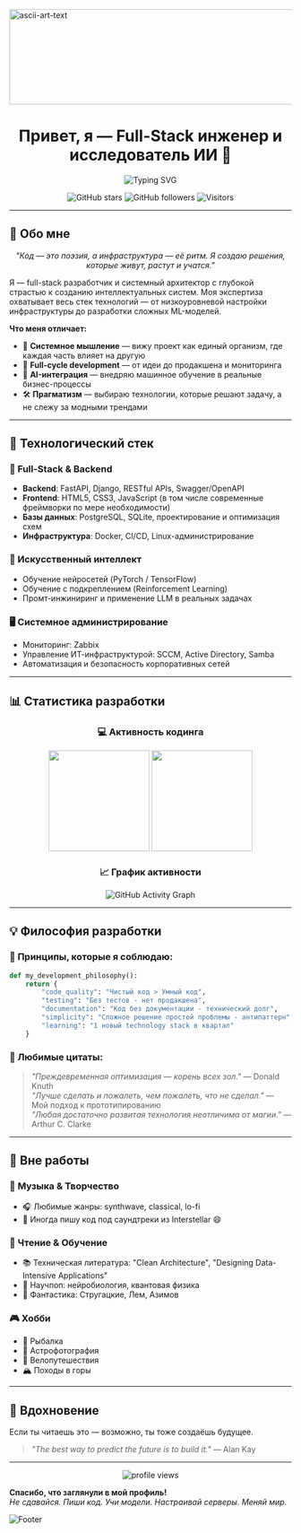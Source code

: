 
<img width="946" height="170" alt="ascii-art-text" src="https://github.com/user-attachments/assets/08340190-e069-4786-9a3c-f9434eb129c1" />

<h1 align="center">Привет, я — Full-Stack инженер и исследователь ИИ 🚀</h1>

<p align="center">
  <img src="https://readme-typing-svg.demolab.com?font=Fira+Code&size=20&duration=3000&pause=500&color=9D4EDD&center=true&vCenter=true&width=600&lines=FastAPI+%7C+Django+%7C+REST+APIs;PostgreSQL+%7C+SQLite+%7C+Docker;Neural+Networks+%7C+Reinforcement+Learning;Zabbix+%7C+Active+Directory+%7C+SCCM;Prompt+Engineering+%7C+System+Design;MLOps+%7C+Cloud+Architecture+%7C+Microservices" alt="Typing SVG" />
</p>

<div align="center">
  
![GitHub stars](https://img.shields.io/github/stars/DenisDrobyshev?style=social)
![GitHub followers](https://img.shields.io/github/followers/DenisDrobyshev?style=social)
![Visitors](https://komarev.com/ghpvc/?username=DenisDrobyshev&color=9D4EDD&style=flat-square)

</div>

---

## 🌟 Обо мне

<div align="center">

*"Код — это поэзия, а инфраструктура — её ритм. Я создаю решения, которые живут, растут и учатся."*

</div>

Я — full-stack разработчик и системный архитектор с глубокой страстью к созданию интеллектуальных систем. Моя экспертиза охватывает весь стек технологий — от низкоуровневой настройки инфраструктуры до разработки сложных ML-моделей. 

**Что меня отличает:**
- 🧩 **Системное мышление** — вижу проект как единый организм, где каждая часть влияет на другую
- 🔄 **Full-cycle development** — от идеи до продакшена и мониторинга
- 🤖 **AI-интеграция** — внедряю машинное обучение в реальные бизнес-процессы
- 🛠 **Прагматизм** — выбираю технологии, которые решают задачу, а не слежу за модными трендами

---
## 💼 Технологический стек

### 🧠 Full-Stack & Backend
- **Backend**: FastAPI, Django, RESTful APIs, Swagger/OpenAPI
- **Frontend**: HTML5, CSS3, JavaScript (в том числе современные фреймворки по мере необходимости)
- **Базы данных**: PostgreSQL, SQLite, проектирование и оптимизация схем
- **Инфраструктура**: Docker, CI/CD, Linux-администрирование

### 🤖 Искусственный интеллект
- Обучение нейросетей (PyTorch / TensorFlow)
- Обучение с подкреплением (Reinforcement Learning)
- Промт-инжиниринг и применение LLM в реальных задачах

### 🖥️ Системное администрирование
- Мониторинг: Zabbix
- Управление ИТ-инфраструктурой: SCCM, Active Directory, Samba
- Автоматизация и безопасность корпоративных сетей

---

## 📊 Статистика разработки

<div align="center">

### 💻 Активность кодинга

<!-- GitHub Stats Cards -->
<img height="180em" src="https://github-readme-stats.vercel.app/api?username=DenisDrobyshev&show_icons=true&theme=radical&count_private=true&include_all_commits=true&hide_border=true" />
<img height="180em" src="https://github-readme-stats.vercel.app/api/top-langs/?username=DenisDrobyshev&layout=compact&theme=radical&hide_border=true&langs_count=8" />

### 📈 График активности

![GitHub Activity Graph](https://github-readme-activity-graph.vercel.app/graph?username=DenisDrobyshev&theme=react-dark&hide_border=true&area=true)

</div>

---

## 💡 Философия разработки

### 🎯 **Принципы, которые я соблюдаю:**
```python
def my_development_philosophy():
    return {
        "code_quality": "Чистый код > Умный код",
        "testing": "Без тестов - нет продакшена", 
        "documentation": "Код без документации - технический долг",
        "simplicity": "Сложное решение простой проблемы - антипаттерн",
        "learning": "1 новый technology stack в квартал"
    }
```

### 📖 **Любимые цитаты:**
> *"Преждевременная оптимизация — корень всех зол."* — Donald Knuth  
> *"Лучше сделать и пожалеть, чем пожалеть, что не сделал."* — Мой подход к прототипированию  
> *"Любая достаточно развитая технология неотличима от магии."* — Arthur C. Clarke

---

## 🌈 Вне работы

### 🎵 **Музыка & Творчество**
- 🎧 Любимые жанры: synthwave, classical, lo-fi
- 🎵 Иногда пишу код под саундтреки из Interstellar 😄

### 📖 **Чтение & Обучение**
- 📚 Техническая литература: "Clean Architecture", "Designing Data-Intensive Applications"
- 🧠 Научпоп: нейробиология, квантовая физика
- 🌌 Фантастика: Стругацкие, Лем, Азимов

### 🎮 **Хобби**
- 🎣 Рыбалка
- 🔭 Астрофотография
- 🚴 Велопутешествия 
- 🏔️ Походы в горы

---

## 🌈 Вдохновение

Если ты читаешь это — возможно, ты тоже создаёшь будущее.  

> *"The best way to predict the future is to build it."* — Alan Kay

---

<p align="center">
  <img src="https://komarev.com/ghpvc/?username=DenisDrobyshev&color=9D4EDD&style=flat-square" alt="profile views" />
</p>

**Спасибо, что заглянули в мой профиль!**  
*Не сдавайся. Пиши код. Учи модели. Настраивай серверы. Меняй мир.*

![Footer](https://capsule-render.vercel.app/api?type=waving&color=gradient&height=100&section=footer)

</div>


